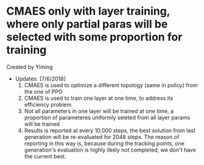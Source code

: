# CMAES only with layer training, where only partial paras will be selected with some proportion for training
Created by Yiming

- Updates: [7/6/2018]
    1. CMAES is used to optimize a different topology (same in policy) from the one of PPO
    2. CMAES is used to train one layer at one time, to address its efficiency problem
    3. Not all parameters in one layer will be trained at one time, a proportion of parameteres uniformly seleted from all layer params
       will be trained
    4. Results is reported at every 10,000 steps, the best solution from last generation will be re-evaluated for 2048 steps.
       The reason of reporting in this way is, because during the tracking points, one generation's evaluation is highly likely
        not completed, we don't have the current best.